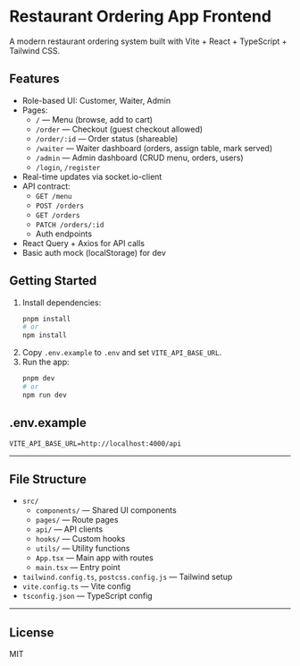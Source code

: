 # Restaurant Ordering App Frontend

A modern restaurant ordering system built with Vite + React + TypeScript + Tailwind CSS.

## Features
- Role-based UI: Customer, Waiter, Admin
- Pages:
  - `/` — Menu (browse, add to cart)
  - `/order` — Checkout (guest checkout allowed)
  - `/order/:id` — Order status (shareable)
  - `/waiter` — Waiter dashboard (orders, assign table, mark served)
  - `/admin` — Admin dashboard (CRUD menu, orders, users)
  - `/login`, `/register`
- Real-time updates via socket.io-client
- API contract:
  - `GET /menu`
  - `POST /orders`
  - `GET /orders`
  - `PATCH /orders/:id`
  - Auth endpoints
- React Query + Axios for API calls
- Basic auth mock (localStorage) for dev

## Getting Started

1. Install dependencies:
   ```sh
   pnpm install
   # or
   npm install
   ```
2. Copy `.env.example` to `.env` and set `VITE_API_BASE_URL`.
3. Run the app:
   ```sh
   pnpm dev
   # or
   npm run dev
   ```

## .env.example
```
VITE_API_BASE_URL=http://localhost:4000/api
```

---

## File Structure
- `src/`
  - `components/` — Shared UI components
  - `pages/` — Route pages
  - `api/` — API clients
  - `hooks/` — Custom hooks
  - `utils/` — Utility functions
  - `App.tsx` — Main app with routes
  - `main.tsx` — Entry point
- `tailwind.config.ts`, `postcss.config.js` — Tailwind setup
- `vite.config.ts` — Vite config
- `tsconfig.json` — TypeScript config

---

## License
MIT
